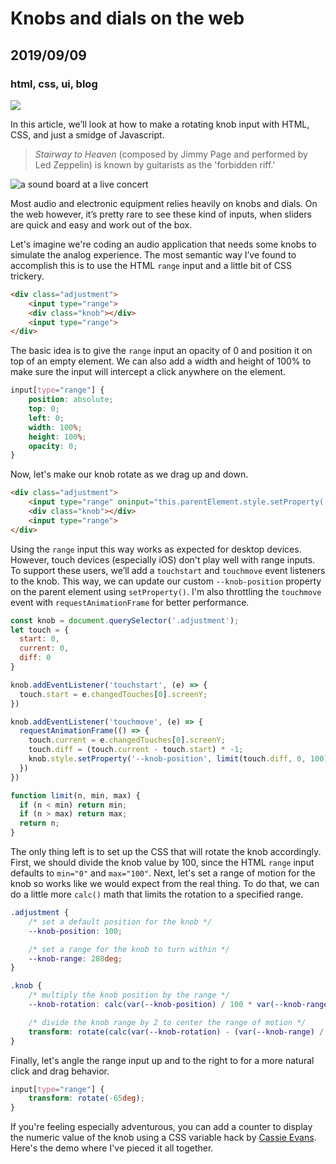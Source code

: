 # Knobs and dials on the web
## 2019/09/09
### html, css, ui, blog
<img class="hide" src="/_images/blog/knob.gif" aria-hidden="true">

In this article, we’ll look at how to make a rotating knob input with HTML, CSS, and just a smidge of Javascript.

> *Stairway to Heaven* (composed by Jimmy Page and performed by Led Zeppelin) is known by guitarists as the 'forbidden riff.'

![a sound board at a live concert](/_images/blog/sound-board.jpg)

Most audio and electronic equipment relies heavily on knobs and dials. On the web however, it’s pretty rare to see these kind of inputs, when sliders are quick and easy and work out of the box.

Let's imagine we're coding an audio application that needs some knobs to simulate the analog experience. The most semantic way I’ve found to accomplish this is to use the HTML `range` input and a little bit of CSS trickery.

```html
<div class="adjustment">
    <input type="range">
    <div class="knob"></div>
    <input type="range">
</div>
```

The basic idea is to give the `range` input an opacity of 0 and position it on top of an empty element. We can also add a width and height of 100% to make sure the input will intercept a click anywhere on the element.

```css
input[type="range"] {
    position: absolute;
    top: 0;
    left: 0;
    width: 100%;
    height: 100%;
    opacity: 0;
}
```

Now, let's make our knob rotate as we drag up and down.

```html
<div class="adjustment">
    <input type="range" oninput="this.parentElement.style.setProperty('--knob-position', this.value)">
    <div class="knob"></div>
    <input type="range">
</div>
```

Using the `range` input this way works as expected for desktop devices. However, touch devices (especially iOS) don't play well with range inputs. To support these users, we’ll add a `touchstart` and `touchmove` event listeners to the knob. This way, we can update our custom `--knob-position` property on the parent element using `setProperty()`. I'm also throttling the `touchmove` event with `requestAnimationFrame` for better performance.

```javascript
const knob = document.querySelector('.adjustment');
let touch = {
  start: 0,
  current: 0,
  diff: 0
}

knob.addEventListener('touchstart', (e) => {
  touch.start = e.changedTouches[0].screenY;
})

knob.addEventListener('touchmove', (e) => {
  requestAnimationFrame(() => {
    touch.current = e.changedTouches[0].screenY;
    touch.diff = (touch.current - touch.start) * -1;
    knob.style.setProperty('--knob-position', limit(touch.diff, 0, 100));    
  })
})

function limit(n, min, max) {
  if (n < min) return min;
  if (n > max) return max;
  return n;
}
```

The only thing left is to set up the CSS that will rotate the knob accordingly.  First, we should divide the knob value by 100, since the HTML `range` input defaults to `min="0"` and `max="100"`. Next, let's set a range of motion for the knob so works like we would expect from the real thing. To do that, we can do a little more `calc()` math that limits the rotation to a specified range.

```css
.adjustment {
    /* set a default position for the knob */
    --knob-position: 100;

    /* set a range for the knob to turn within */
    --knob-range: 280deg;
}

.knob {
    /* multiply the knob position by the range */
    --knob-rotation: calc(var(--knob-position) / 100 * var(--knob-range));

    /* divide the knob range by 2 to center the range of motion */
    transform: rotate(calc(var(--knob-rotation) - (var(--knob-range) / 2)));
}
```

Finally, let's angle the range input up and to the right to for a more natural click and drag behavior.

```css
input[type="range"] {
    transform: rotate(-65deg);
}
```

If you're feeling especially adventurous, you can add a counter to display the numeric value of the knob using a CSS variable hack by [Cassie Evans](https://twitter.com/cassiecodes). Here's the demo where I've pieced it all together.

<p class="codepen" data-slug-hash="qBWxKro"></p>